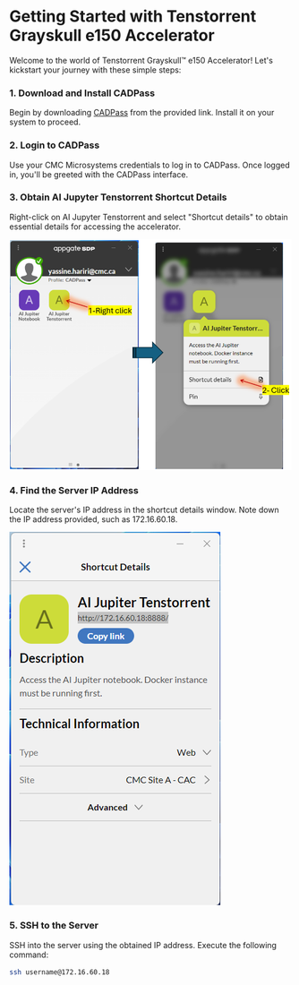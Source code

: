 # Getting Started with Tenstorrent Grayskull e150 Accelerator

Welcome to the world of Tenstorrent Grayskull™ e150 Accelerator! Let's kickstart your journey with these simple steps:

### 1. Download and Install CADPass
Begin by downloading [CADPass](https://www.cmc.ca/cadpass/) from the provided link. Install it on your system to proceed.

### 2. Login to CADPass
Use your CMC Microsystems credentials to log in to CADPass. Once logged in, you'll be greeted with the CADPass interface.

### 3. Obtain AI Jupyter Tenstorrent Shortcut Details
Right-click on AI Jupyter Tenstorrent and select "Shortcut details" to obtain essential details for accessing the accelerator.

![Image Alt Text](https://github.com/cmcmicrosystems/Tenstorrent-Grayskull-e150-Accelerator/blob/main/images/12.png)

### 4. Find the Server IP Address
Locate the server's IP address in the shortcut details window. Note down the IP address provided, such as 172.16.60.18.

![Image Alt Text](https://github.com/cmcmicrosystems/Tenstorrent-Grayskull-e150-Accelerator/blob/main/images/3.png)

### 5. SSH to the Server
SSH into the server using the obtained IP address. Execute the following command:
```bash
ssh username@172.16.60.18

